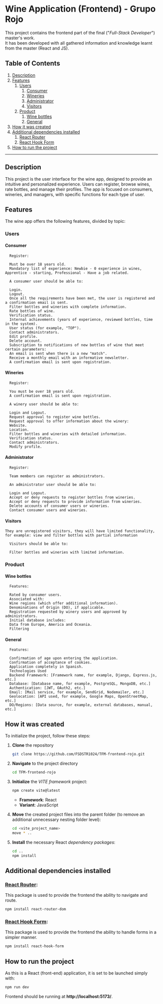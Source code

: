 # Wine Application (Frontend) - Grupo Rojo
This project contains the frontend part of the final ("*Full-Stack Developer*") master's work.  
It has been developed with all gathered information and knowledge learnt from the master (React and JS).

## Table of Contents
1. [Description](#description)
2. [Features](#features)
   1. [Users](#users)
      1. [Consumer](#consumer)
      2. [Wineries](#wineries)
      3. [Administrator](#administrator)
      4. [Visitors](#visitors)
   2. [Product](#product) 
      1. [Wine bottles](#wine-bottles)
      2. [General](#general)
3. [How it was created](#how-it-was-created)
4. [Additional dependencies installed](#additional-dependencies-installed)
    1. [React Router](#1-react-router)
    2. [React Hook Form](#2-react-hook-form)
5. [How to run the project](#how-to-run-the-project)

---

## Description

This project is the user interface for the wine app, designed to provide an intuitive and personalized experience. Users can register, browse wines, rate bottles, and manage their profiles. The app is focused on consumers, wineries, and managers, with specific functions for each type of user.

## Features

The wine app offers the following features, divided by topic:

### Users

#### Consumer

      Register:

      Must be over 18 years old.
      Mandatory list of experience: Newbie - 0 experience in wines, Apprentice - starting, Professional - Have a job related.

      A consumer user should be able to:

      Login.
      Logout.
      Once all the requirements have been met, the user is registered and a confirmation email is sent.
      Filter bottles and wineries with complete information. 
      Rate bottles of wine.
      Verification status.
      Internal achievements (years of experience, reviewed bottles, time in the system).
      User status (for example, "TOP").
      Contact administrators.
      Edit profile.
      Delete account.
      Subscription to notifications of new bottles of wine that meet certain parameters:
      An email is sent when there is a new "match".
      Receive a monthly email with an informative newsletter.
      A confirmation email is sent upon registration.

#### Wineries
       
      Register:

      You must be over 18 years old.
      A confirmation email is sent upon registration.

      A winery user should be able to:

      Login and Logout.
      Request approval to register wine bottles.
      Request approval to offer information about the winery:
      Website.
      Location.
      Filter bottles and wineries with detailed information.
      Verification status.
      Contact administrators.
      Modify profile.


    
#### Administrator

      Register:

      Team members can register as administrators.   

      An administrator user should be able to:

      Login and Logout.
      Accept or deny requests to register bottles from wineries.
      Accept or deny requests to provide information from wineries.
      Delete accounts of consumer users or wineries.
      Contact consumer users and wineries.   
 


#### Visitors

    They are unregistered visitors, they will have limited functionality, for example: view and filter bottles with partial information

      Visitors should be able to:

      Filter bottles and wineries with limited information.

### Product

#### Wine bottles

      Features:

      Rated by consumer users.
      Associated with:
      Wine regions (which offer additional information).
      Denominations of Origin (DO), if applicable.
      Registration requested by winery users and approved by administrators.
      Initial database includes:
      Data from Europe, America and Oceania.
      Filtering   

#### General

      Features:

      Confirmation of age upon entering the application.
      Confirmation of acceptance of cookies.
      Application completely in Spanish.
      Technologies Used
      Backend Framework: [Framework name, for example, Django, Express.js, etc.]
      Database: [Database name, for example, PostgreSQL, MongoDB, etc.]
      Authentication: [JWT, OAuth2, etc.]
      Email: [Mail service, for example, SendGrid, Nodemailer, etc.]
      Geolocation: [API used, for example, Google Maps, OpenStreetMap, etc.]
      DO/Regions: [Data source, for example, external databases, manual, etc.]

## How it was created

To initialize the project, follow these steps:

1. **Clone** the repository
    ```bash
    git clone https://github.com/FSDSTR1024/TFM-frontend-rojo.git
    ```

2. **Navigate** to the project directory
    ```bash
    cd TFM-frontend-rojo
    ```

3. **Initialize** the *VITE framework* project:
    ```bash
    npm create vite@latest
    ```
    - **Framework**: React
    - **Variant**: JavaScript

4. **Move** the created project files into the parent folder (to remove an additional unnecessary nesting folder level):
    ```bash
    cd <vite_project_name>
    move * ..
    ```

5. **Install** the necessary React *dependency packages*:
    ```bash
    cd ..
    npm install
    ```

## Additional dependencies installed

### **[React Router](https://reactrouter.com/)**:

This package is used to provide the frontend the ability to navigate and route.

```bash
npm install react-router-dom
```

### **[React Hook Form](https://www.react-hook-form.com/)**:

This package is used to provide the frontend the ability to handle forms in a simpler manner.

```bash
npm install react-hook-form
```

## How to run the project

As this is a React (front-end) application, it is set to be launched simply with:
```bash
npm run dev
```
Frontend should be running at **http://localhost:5173/**.
